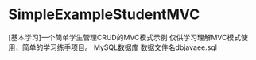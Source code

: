 # SimpleExampleStudentMVC
[基本学习]一个简单学生管理CRUD的MVC模式示例
仅供学习理解MVC模式使用，简单的学习练手项目。
MySQL数据库
数据文件名dbjavaee.sql
